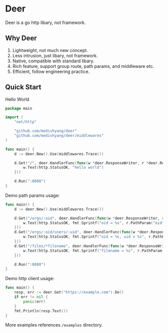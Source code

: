 # Deer

Deer is a go http libary, not framework.

## Why Deer

1. Lightweight, not much new concept.
2. Less intrusion, just libary, not framework.
3. Native, compatible with standard libary.
4. Rich feature, support group route, path params, and middleware etc.
5. Efficient, follow engineering practice.

## Quick Start

Hello World

```go
package main

import (
	"net/http"

	"github.com/medivhyang/deer"
	"github.com/medivhyang/deer/middlewares"
)

func main() {
	d := deer.New().Use(middlewares.Trace())

	d.Get("/", deer.HandlerFunc(func(w *deer.ResponseWriter, r *deer.Request) {
		w.Text(http.StatusOK, "hello world")
	}))

	d.Run(":8080")
}
```

Demo path params usage:

```go
func main() {
	d := deer.New().Use(middlewares.Trace())

	d.Get("/orgs/:oid", deer.HandlerFunc(func(w *deer.ResponseWriter, r *deer.Request) {
		w.Text(http.StatusOK, fmt.Sprintf("oid = %s", r.PathParam("oid")))
	}))
	d.Get("/orgs/:oid/users/:uid", deer.HandlerFunc(func(w *deer.ResponseWriter, r *deer.Request) {
		w.Text(http.StatusOK, fmt.Sprintf("oid = %s, uid = %s", r.PathParam("oid"), r.PathParam("uid")))
	}))
	d.Get("/files/*filename", deer.HandlerFunc(func(w *deer.ResponseWriter, r *deer.Request) {
		w.Text(http.StatusOK, fmt.Sprintf("filename = %s", r.PathParam("filename")))
	}))

	d.Run(":8080")
}
```

Demo http client usage:

```go
func main() {
	resp, err := deer.Get("https://example.com").Do()
	if err != nil {
		panic(err)
	}
	fmt.Println(resp.Text())
}
```

More examples references `/examples` directory.